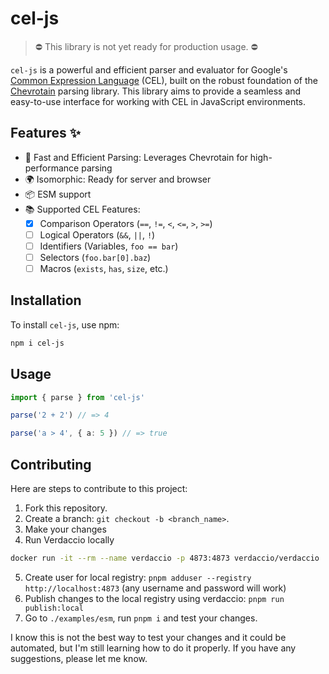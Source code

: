 # cel-js

> ⛔ This library is not yet ready for production usage. ⛔

`cel-js` is a powerful and efficient parser and evaluator for Google's [Common Expression Language](https://github.com/google/cel-spec) (CEL), built on the robust foundation of the [Chevrotain](https://chevrotain.io/docs/) parsing library. This library aims to provide a seamless and easy-to-use interface for working with CEL in JavaScript environments.

## Features ✨

- 🚀 Fast and Efficient Parsing: Leverages Chevrotain for high-performance parsing
- 🌍 Isomorphic: Ready for server and browser
- 📦 ESM support
- 📚 Supported CEL Features:
  - [x] Comparison Operators (`==`, `!=`, `<`, `<=`, `>`, `>=`)
  - [ ] Logical Operators (`&&`, `||`, `!`)
  - [ ] Identifiers (Variables, `foo == bar`)
  - [ ] Selectors (`foo.bar[0].baz`)
  - [ ] Macros (`exists`, `has`, `size`, etc.)

## Installation

To install `cel-js`, use npm:

```bash
npm i cel-js
```

## Usage

```ts
import { parse } from 'cel-js'

parse('2 + 2') // => 4

parse('a > 4', { a: 5 }) // => true
```

## Contributing

Here are steps to contribute to this project:

1. Fork this repository.
2. Create a branch: `git checkout -b <branch_name>`.
3. Make your changes
4. Run Verdaccio locally
```zsh
docker run -it --rm --name verdaccio -p 4873:4873 verdaccio/verdaccio
```
5. Create user for local registry: `pnpm adduser --registry http://localhost:4873` (any username and password will work)
6. Publish changes to the local registry using verdaccio: `pnpm run publish:local`
7. Go to `./examples/esm`, run `pnpm i` and test your changes.

I know this is not the best way to test your changes and it could be automated, but I'm still learning how to do it properly. If you have any suggestions, please let me know.
